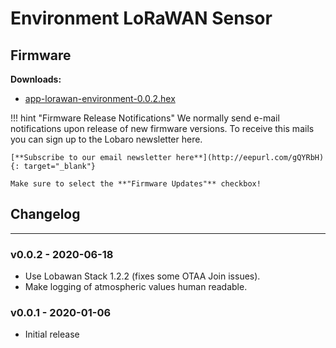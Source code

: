 # Environment LoRaWAN Sensor

## Firmware

**Downloads:**

* [app-lorawan-environment-0.0.2.hex](firmware/app-lorawan-environment-0.0.2.hex)

!!! hint "Firmware Release Notifications"
    We normally send e-mail notifications upon release of new firmware versions. To receive this mails you can sign up
    to the Lobaro newsletter here.
    
    [**Subscribe to our email newsletter here**](http://eepurl.com/gQYRbH){: target="_blank"} 
    
    Make sure to select the **"Firmware Updates"** checkbox!    

## Changelog
--------------------
### v0.0.2 - 2020-06-18
- Use Lobawan Stack 1.2.2 (fixes some OTAA Join issues).
- Make logging of atmospheric values human readable.

### v0.0.1 - 2020-01-06
- Initial release
